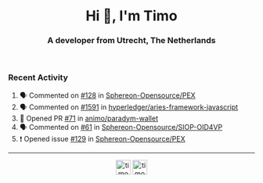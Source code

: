 <h1 align="center">Hi 👋, I'm Timo</h1>
<h3 align="center">A developer from Utrecht, The Netherlands</h3>
<br/>
<!-- https://github.com/rahuldkjain/github-profile-readme-generator --!>

<!--  <p align="left"><img src="https://github-readme-stats.vercel.app/api?username=timoglastra&show_icons=true&count_private=true&" alt="timoglastra" /></p> --!>

<!--
Github language stats
<p align="left"><img src="https://github-readme-stats.vercel.app/api/top-langs/?username=timoglastra&layout=compact" alt="timoglastra" /><p>
-->

<!-- Codestats language stats -->
<!-- <p align="left"><img src="https://codestats-readme.vercel.app/api/top-langs/?username=timoglastra&layout=compact&language_count=12" alt="timoglastra" /><p>    --!>
  
<h3>Recent Activity</h3>

<!--START_SECTION:activity-->
1. 🗣 Commented on [#128](https://github.com/Sphereon-Opensource/PEX/pull/128#issuecomment-1743838965) in [Sphereon-Opensource/PEX](https://github.com/Sphereon-Opensource/PEX)
2. 🗣 Commented on [#1591](https://github.com/hyperledger/aries-framework-javascript/pull/1591#issuecomment-1743618682) in [hyperledger/aries-framework-javascript](https://github.com/hyperledger/aries-framework-javascript)
3. 💪 Opened PR [#71](https://github.com/animo/paradym-wallet/pull/71) in [animo/paradym-wallet](https://github.com/animo/paradym-wallet)
4. 🗣 Commented on [#61](https://github.com/Sphereon-Opensource/SIOP-OID4VP/pull/61#issuecomment-1742926497) in [Sphereon-Opensource/SIOP-OID4VP](https://github.com/Sphereon-Opensource/SIOP-OID4VP)
5. ❗ Opened issue [#129](https://github.com/Sphereon-Opensource/PEX/issues/129) in [Sphereon-Opensource/PEX](https://github.com/Sphereon-Opensource/PEX)
<!--END_SECTION:activity-->

---

<p align="center">
<a href="https://twitter.com/timoglastra" target="blank"><img align="center" src="https://cdn.jsdelivr.net/npm/simple-icons@3.0.1/icons/twitter.svg" alt="timoglastra" height="30" width="30" /></a>
<a href="https://linkedin.com/in/timoglastra" target="blank"><img align="center" src="https://cdn.jsdelivr.net/npm/simple-icons@3.0.1/icons/linkedin.svg" alt="timoglastra" height="30" width="30" /></a>
</p>



